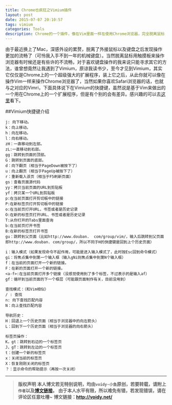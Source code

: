 ```yaml
---
title: Chrome也疯狂之Vimium插件
layout: post
date: 2015-07-07 20:10:57
tags: vimium
categories: Tools
description: Chrome的一个插件，像在Vim里面一样在使用Chrome浏览器，完全脱离鼠标 操作
---
```


由于最近换上了Mac，深感外设的累赘，脱离了外接鼠标以及键盘之后发现操作更加的流畅了（可怜我入手不到一年的机械键盘）。当然脱离鼠标用触摸板来操作浏览器有时候还是有些许的不流畅，对于喜欢键盘操作的我来说只能寻求其它的方法，谁曾想竟然让我遇到了Vimium，原谅我读书少，至今才见到Vimium，其实它仅仅是Chrome上的一个超级强大的扩展程序，装上它之后，从此你就可以像在操作Vim一样来操作Chrome浏览器了，当然如果你喜欢Safari浏览器的话，也就与之对应的Vimri，下面具体说下在Vimium的快捷键，虽然说是基于Vim来做出的一个用在Chrome上的一个扩展程序，但是有个别的会有差异。感兴趣的可以去[这里](https://github.com/philc/vimium/blob/master/README.md)看下。

##Vimium快捷键介绍

	j: 向下移动。
	k：向上移动。
	h：向左移动。
	l：向右移动。
	zH：一直移动到左部。
	zL:一直移动到右部。
	gg：跳转到页面的顶部。
	G：跳转到页面的底部。
	d：向下翻页（相当于PageDown被按下了）
	u：向上翻页（相当于PageUp被按下了）
	r：重新载入该页（相当于F5刷新页面）
	gs：查看页面源代码
	yy：拷贝当前页面的URL到剪贴板
	yf：拷贝某一个URL到剪贴板
	p:在当前页面打开剪切板中的链接
	P:在新标签页打开剪切板中的链接
	o:在当前页打开URL，书签或者是历史记录
	O:在新的标签页打开URL、书签或者是历史记录
	T:从你打开的Tabs里面查询
	b:在当前页打开书签
	B:在新的标签页打开书签
	gu：跳转到父页面（比如http://www.douban.	com/group/vim/，输入后跳转到父页面即http://www.douban.	com/group/，所以不同于H的快捷键是回到上个历史页面）
	
	i：输入模式（如果发现命令不起作用，可能是进入输入模式了，此时按Esc回到命令模式）
	gi：将焦点集中到第一个输入框（输入gNi则焦点集中到第N个输入框）
	f：在当前的页面打开一个新的链接。
	F：在新的页面打开一个新的链接。
	<a-f>:在当前页面打开多个链接（没感觉使用到了多个标签，不过表示的是输入af）
	gf：循环到当前页面的下一个框层（可能跟页面制作有关，目前没用到）
	
	查找模式：（和Vim相似）
	/ : 查找
	n: 向下查找匹配内容
	N：向上查找匹配内容
	
	导航历史：
	H：回退上一个历史页面（相当于浏览器中的向左箭头）
	L：回到下一个历史页面（相当于浏览器的向右箭头）
	
	标签页操作：
	K，gt：跳转到右边的一个标签页
	J，gT：跳转到左边的一个标签页
	t：创建一个新的标签页
	x：关闭当前的标签页
	X：恢复刚刚关闭的标签页
	？：显示命令的帮助提示（再按一次关闭）

---
> **版权声明**
> **本人博文若无特别说明，均由`voidy-小鱼`原创，若要转载，请附上`作者`以及[博文链接](http://voidy.net)。**
> **由于本人水平有限，所以难免有错，若发现错误，请在评论区任意吐槽~**
> **博文链接：<http://voidy.net/>**
